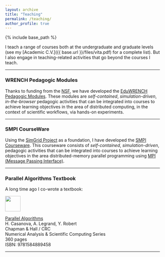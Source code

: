 ```yaml
---
layout: archive
title: "Teaching"
permalink: /teaching/
author_profile: true
---
```


{% include base_path %}

I teach a range of courses both at the undergraduate and graduate levels (see
my [Academic C.V.]({{ base.url }}/files/vita.pdf) for a complete list). But I also engage in teaching-related activities that go beyond the courses I teach.


---
### WRENCH Pedagogic Modules

Thanks to funding from the [NSF](http://nsf.gov), 
we have developed the [EduWRENCH
Pedagogic Modules](https://eduwrench.org).
These modules  are _self-contained_, _simulation-driven_, _in-the-browser_ pedagogic
activities that can be integrated into courses to achieve learning
objectives in the area of distributed computing, in the context of
scientific workflows, via hands-on experiments.

---
### SMPI CourseWare

Using the [SimGrid Project](http://simgrid.org) as a foundation, I have
developed the [SMPI Courseware](https://simgrid.github.io/SMPI_CourseWare/).
This courseware consists of _self-contained_, _simulation-driven_,
pedagogic activities that can be integrated into courses to achieve
learning objectives in the area distributed-memory parallel programming
using [MPI (Message Passing Interface)](https://www.mpi-forum.org/).

---
### Parallel Algorithms Textbook

A long time ago I co-wrote a textbook:

<a href="http://www.crcpress.com/product/isbn/9781584889458"><img height="50" src="{{base.url}}/images/textbook.jpg"></a>

[Parallel Algorithms](http://www.crcpress.com/product/isbn/9781584889458)   
H. Casanova, A. Legrand, Y. Robert  
Chapman & Hall / CRC  
Numerical Analysis & Scientific Computing Series  
360 pages  
ISBN: 9781584889458


---


